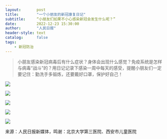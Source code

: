 ```yaml
---
layout:       post
title:        "一个小朋友的新冠康复日记"
subtitle:     “小朋友们如果不小心感染新冠会发生什么呢？”
date:         2022-12-23 15:30:00
author:       "人民日报"
header-style: text
catalog:      false
tags:
    - 新冠防治
---
```

> 小朋友感染新冠病毒后有什么症状？身体会出现什么感觉？免疫系统是怎样与病毒“战斗”的？用日记记录下感染一周中每天的感受，提醒小朋友们一定要记住：勤洗手多锻炼，还要戴好口罩，保护好自己！

![](/img/in-post/COVID-19/ca16f3980bf90bdcc5833c28d9a0a4b6.png)

![](/img/in-post/COVID-19/c3073e67f01d838e825f5b95ed5f3924.png)

![](/img/in-post/COVID-19/3bf368cd4ea5776474e2328c3521c0be.png)

![](/img/in-post/COVID-19/807bca776835b6fd5179a85ef1418776.png)

![](/img/in-post/COVID-19/1b5b4df3f945bf3afc71a9ed7ab6d071.png)

来源：人民日报新媒体，鸣谢：北京大学第三医院、西安市儿童医院